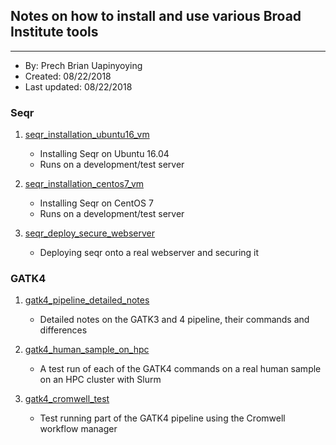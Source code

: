 ## Notes on how to install and use various Broad Institute tools
---
- By: Prech Brian Uapinyoying 
- Created: 08/22/2018
- Last updated: 08/22/2018

### Seqr

1. [seqr_installation_ubuntu16_vm](seqr_installation_ubuntu16_vm.md)
	- Installing Seqr on Ubuntu 16.04
	- Runs on a development/test server

2. [seqr_installation_centos7_vm](seqr_installation_centos7_vm.md)
	- Installing Seqr on CentOS 7
	- Runs on a development/test server

3. [seqr_deploy_secure_webserver](seqr_deploy_secure_webserver.md)
	- Deploying seqr onto a real webserver and securing it

### GATK4

1. [gatk4_pipeline_detailed_notes](gatk4_pipeline_detailed_notes.md)
	- Detailed notes on the GATK3 and 4 pipeline, their commands and differences

2. [gatk4_human_sample_on_hpc](gatk4_human_sample_on_hpc.md)
	- A test run of each of the GATK4 commands on a real human sample on an HPC cluster with Slurm

3. [gatk4_cromwell_test](gatk4_cromwell_test.md)
	- Test running part of the GATK4 pipeline using the Cromwell workflow manager
